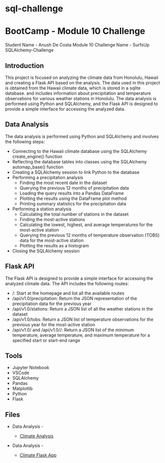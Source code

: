 # sql-challenge
# BootCamp - Module 10 Challenge
Student Name - Anush De Costa Module 10 Challenge Name - SurfsUp SQLAlchemy-Challenge

## Introduction

This project is focused on analyzing the climate data from Honolulu, Hawaii and creating a Flask API based on the analysis. The data used in this project is obtained from the Hawaii climate data, which is stored in a sqlite database.  and includes information about precipitation and temperature observations for various weather stations in Honolulu. The data analysis is performed using Python and SQLAlchemy, and the Flask API is designed to provide a simple interface for accessing the analyzed data.

## Data Analysis

The data analysis is performed using Python and SQLAlchemy and involves the following steps:

* Connecting to the Hawaii climate database using the SQLAlchemy create_engine() function
* Reflecting the database tables into classes using the SQLAlchemy automap_base() function
* Creating a SQLAlchemy session to link Python to the database
* Performing a precipitation analysis
    * Finding the most recent date in the dataset
    * Querying the previous 12 months of precipitation data
    * Loading the query results into a Pandas DataFrame
    * Plotting the results using the DataFrame plot method
    * Printing summary statistics for the precipitation data
* Performing a station analysis
    * Calculating the total number of stations in the dataset
    * Finding the most-active stations
    * Calculating the lowest, highest, and average temperatures for the most-active station
    * Querying the previous 12 months of temperature observation (TOBS) data for the most-active station
    * Plotting the results as a histogram
* Closing the SQLAlchemy session

## Flask API

The Flask API is designed to provide a simple interface for accessing the analyzed climate data. The API includes the following routes:

* /: Start at the homepage and list all the available routes
* /api/v1.0/precipitation: Return the JSON representation of the precipitation data for the previous year
* /api/v1.0/stations: Return a JSON list of all the weather stations in the dataset
* /api/v1.0/tobs: Return a JSON list of temperature observations for the previous year for the most-active station
* /api/v1.0/<start> and /api/v1.0/<start>/<end>: Return a JSON list of the minimum temperature, average temperature, and maximum temperature for a specified start or start-end range

## Tools
* Jupyter Notebook
* VSCode
* SQLAlchemy
* Pandas
* Matplotlib
* Python 
* Flask

## Files

* Data Analysis - 
    * [Climate Analysis](./SurfsUp/climate_Final.ipynb)

* Data Analysis - 
    * [Climate Flask App](./SurfsUp/app.py)